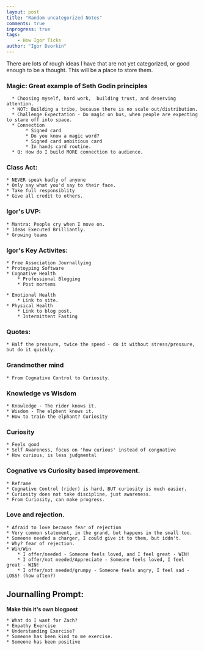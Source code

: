 ```yaml
--- 
layout: post
title: "Random uncategorized Notes"
comments: true
inprogress: true
tags: 
    - How Igor Ticks
author: "Igor Dvorkin"
---
```


There are lots of rough ideas I have that are not yet categorized, or good enough to be a thought. This will be a
place to store them.

### Magic: Great example of Seth Godin principles

      * Choosing myself, hard work,  building trust, and deserving attention.
      * NOT: Building a tribe, because there is no scale out/distribution.
      * Challenge Expectation - Do magic on bus, when people are expecting to stare off into space.
      * Connection
           * Signed card
           * Do you know a magic word? 
           * Signed card ambitious card
           * In hands card routine.
      * Q: How do I build MORE connection to audience.


### Class Act:

    * NEVER speak badly of anyone 
    * Only say what you'd say to their face.
    * Take full responsiblity
    * Give all credit to others.

### Igor's UVP: 

    * Mantra: People cry when I move on.
    * Ideas Executed Brilliantly.
    * Growing teams 


### Igor's Key Activites:

    * Free Association Journallying
    * Protoyping Software
    * Cognative Health
        * Professional Blogging 
        * Post mortems

    * Emotional Health
        * Link to site.
    * Physical Health
        * Link to blog post.
        * Intermittent Fasting

### Quotes:

    * Half the pressure, twice the speed - do it without stress/pressure, but do it quickly. 

### Grandmother mind

    * From Cognative Control to Curiosity.

### Knowledge vs Wisdom

    * Knowledge - The rider knows it.
    * Wisdom - The elphent knows it.
    * How to train the elphant? Curiosity

### Curiosity

    * Feels good
    * Self Awareness, focus on 'how curious' instead of congnative
    * How curious, is less judgmental

### Cognative vs Curiosity based improvement.

    * Reframe
    * Cognative Control (rider) is hard, BUT curiosity is much easier. 
    * Curiosity does not take discipline, just awareness.
    * From Curiosity, can make progress. 

### Love and rejection.

    * Afraid to love because fear of rejection
    * Very common statement, in the grand, but happens in the small too.
    * Someone needed a charger, I could give it to them, but iddn't.
    * Why? fear of rejection. 
    * Win/Win 
        * I offer/needed - Someone feels loved, and I feel great - WIN!
        * I offer/not needed/Appreciate - Someone feels loved, I feel great - WIN!
        * I offer/not needed/grumpy - Someone feels angry, I feel sad - LOSS! (how often?)

## Journalling Prompt:

__Make this it's own blogpost__

    * What do I want for Zach? 
    * Empathy Exercise
    * Understanding Exercise? 
    * Someone has been kind to me exercise. 
    * Someone has been positive 
